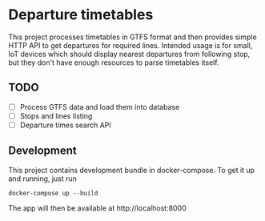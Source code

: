 Departure timetables
===

This project processes timetables in GTFS format and then provides simple HTTP API to get departures for required lines.
Intended usage is for small, IoT devices which should display nearest departures from following stop, but they don't 
have enough resources to parse timetables itself.

TODO
---
- [ ] Process GTFS data and load them into database
- [ ] Stops and lines listing
- [ ] Departure times search API

Development
---
This project contains development bundle in docker-compose. To get it up and running, just run
```shell
docker-compose up --build
```
The app will then be available at http://localhost:8000

